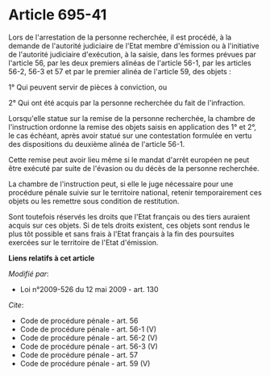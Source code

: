 # Article 695-41

Lors de l'arrestation de la personne recherchée, il est procédé, à la demande de l'autorité judiciaire de l'Etat membre
d'émission ou à l'initiative de l'autorité judiciaire d'exécution, à la saisie, dans les formes prévues par l'article 56, par
les deux premiers alinéas de l'article 56-1, par les articles 56-2, 56-3 et 57 et par le premier alinéa de l'article 59, des
objets : 

1° Qui peuvent servir de pièces à conviction, ou 

2° Qui ont été acquis par la personne recherchée du fait de l'infraction. 

Lorsqu'elle statue sur la remise de la personne recherchée, la chambre de l'instruction ordonne la remise des objets saisis
en application des 1° et 2°, le cas échéant, après avoir statué sur une contestation formulée en vertu des dispositions du
deuxième alinéa de l'article 56-1. 

Cette remise peut avoir lieu même si le mandat d'arrêt européen ne peut être exécuté par suite de l'évasion ou du décès de la
personne recherchée. 

La chambre de l'instruction peut, si elle le juge nécessaire pour une procédure pénale suivie sur le territoire national,
retenir temporairement ces objets ou les remettre sous condition de restitution. 

Sont toutefois réservés les droits que l'Etat français ou des tiers auraient acquis sur ces objets. Si de tels droits
existent, ces objets sont rendus le plus tôt possible et sans frais à l'Etat français à la fin des poursuites exercées sur le
territoire de l'Etat d'émission.

**Liens relatifs à cet article**

_Modifié par_:

  - Loi n°2009-526 du 12 mai 2009 - art. 130

_Cite_:

  - Code de procédure pénale - art. 56
  - Code de procédure pénale - art. 56-1 (V)
  - Code de procédure pénale - art. 56-2 (V)
  - Code de procédure pénale - art. 56-3 (V)
  - Code de procédure pénale - art. 57
  - Code de procédure pénale - art. 59 (V)

